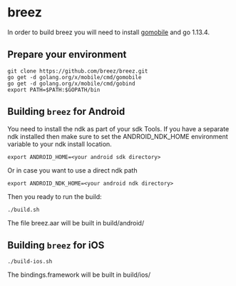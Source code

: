 # breez
In order to build breez you will need to install [gomobile](https://github.com/golang/go/wiki/Mobile) and go 1.13.4.
## Prepare your environment
```
git clone https://github.com/breez/breez.git
go get -d golang.org/x/mobile/cmd/gomobile
go get -d golang.org/x/mobile/cmd/gobind
export PATH=$PATH:$GOPATH/bin
```

## Building `breez` for Android
You need to install the ndk as part of your sdk Tools.
If you have a separate ndk installed then make sure to set the ANDROID_NDK_HOME environment variable to your ndk install location.
```
export ANDROID_HOME=<your android sdk directory>
```
Or in case you want to use a direct ndk path
```
export ANDROID_NDK_HOME=<your android ndk directory>
```
Then you ready to run the build:
```
./build.sh
```
The file breez.aar will be built in build/android/
## Building `breez` for iOS
```
./build-ios.sh
```
The bindings.framework will be built in build/ios/
